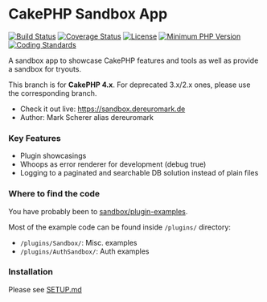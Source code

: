 # CakePHP Sandbox App
[![Build Status](https://api.travis-ci.org/dereuromark/cakephp-sandbox.svg?branch=master)](https://travis-ci.org/dereuromark/cakephp-sandbox)
[![Coverage Status](https://img.shields.io/codecov/c/github/dereuromark/cakephp-sandbox/master.svg)](https://codecov.io/github/dereuromark/cakephp-sandbox)
[![License](https://poser.pugx.org/dereuromark/cakephp-sandbox/license.svg)](https://packagist.org/packages/dereuromark/cakephp-sandbox)
[![Minimum PHP Version](http://img.shields.io/badge/php-%3E%3D%205.6-8892BF.svg)](https://php.net/)
[![Coding Standards](https://img.shields.io/badge/cs-PSR--2--R-yellow.svg)](https://github.com/php-fig-rectified/fig-rectified-standards)

A sandbox app to showcase CakePHP features and tools as well as provide a sandbox for tryouts.

This branch is for **CakePHP 4.x**. For deprecated 3.x/2.x ones, please use the corresponding branch.

* Check it out live: https://sandbox.dereuromark.de
* Author: Mark Scherer alias dereuromark

### Key Features
- Plugin showcasings
- Whoops as error renderer for development (debug true)
- Logging to a paginated and searchable DB solution instead of plain files

### Where to find the code
You have probably been to [sandbox/plugin-examples](https://sandbox.dereuromark.de/sandbox/plugin-examples).

Most of the example code can be found inside `/plugins/` directory:
- `/plugins/Sandbox/`: Misc. examples
- `/plugins/AuthSandbox/`: Auth examples

### Installation

Please see [SETUP.md](/SETUP.md)
